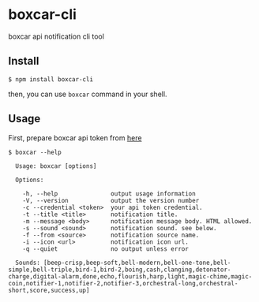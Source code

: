 # boxcar-cli
boxcar api notification cli tool

## Install

`$ npm install boxcar-cli`

then, you can use `boxcar` command in your shell.

## Usage

First, prepare boxcar api token from [here](https://new.boxcar.io/account/edit)

```
$ boxcar --help

  Usage: boxcar [options]

  Options:

    -h, --help               output usage information
    -V, --version            output the version number
    -c --credential <token>  your api token credential.
    -t --title <title>       notification title.
    -m --message <body>      notification message body. HTML allowed.
    -s --sound <sound>       notification sound. see below.
    -f --from <source>       notification source name.
    -i --icon <url>          notification icon url.
    -q --quiet               no output unless error

  Sounds: [beep-crisp,beep-soft,bell-modern,bell-one-tone,bell-simple,bell-triple,bird-1,bird-2,boing,cash,clanging,detonator-charge,digital-alarm,done,echo,flourish,harp,light,magic-chime,magic-coin,notifier-1,notifier-2,notifier-3,orchestral-long,orchestral-short,score,success,up]
```
